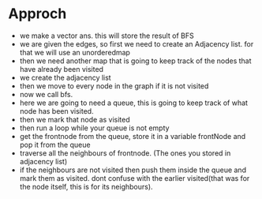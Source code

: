 # Approch
- we make a vector ans. this will store the result of BFS
- we are given the edges, so first we need to create an Adjacency list. for that we will use an unorderedmap
- then we need another map that is going to keep track of the nodes that have already been visited
- we create the adjacency list
- then we move to every node in the graph if it is not visited
- now we call bfs.
- here we are going to need a queue, this is going to keep track of what node has been visited.
- then we mark that node as visited
- then run a loop while your queue is not empty
- get the frontnode from the queue, store it in a variable frontNode and pop it from the queue
- traverse all the neighbours of frontnode. (The ones you stored in adjacency list)
- if the neighbours are not visited then push them inside the queue and mark them as visited. dont confuse with the earlier visited(that was for the 
   node itself, this is for its neighbours).  
